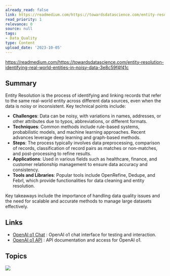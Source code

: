 ```yaml
---
already_read: false
link: https://readmedium.com/https://towardsdatascience.com/entity-resolution-identifying-real-world-entities-in-noisy-data-3e8c59f4f41c
read_priority: 1
relevance: 0
source: null
tags:
- Data_Quality
type: Content
upload_date: '2023-10-05'
---
```


https://readmedium.com/https://towardsdatascience.com/entity-resolution-identifying-real-world-entities-in-noisy-data-3e8c59f4f41c
## Summary

Entity Resolution is the process of identifying and linking records that refer to the same real-world entity across different data sources, even when the data is noisy or inconsistent. Key technical points include:

- **Challenges**: Data can be noisy, with variations in names, addresses, or other attributes due to typos, abbreviations, or different formats.
- **Techniques**: Common methods include rule-based systems, probabilistic models, and machine learning approaches. Recent advances leverage deep learning and graph-based methods.
- **Steps**: The process typically involves data preprocessing, comparison of records, classification of record pairs as matches or non-matches, and post-processing to refine results.
- **Applications**: Used in various fields such as healthcare, finance, and customer relationship management to ensure data accuracy and consistency.
- **Tools and Libraries**: Popular tools include OpenRefine, Dedupe, and Febrl, which provide functionalities for data cleaning and entity resolution.

Key takeaways include the importance of handling data quality issues and the need for scalable and accurate methods to manage large datasets effectively.
## Links

- [OpenAI o1 Chat](https://openai01.net/) : OpenAI o1 chat interface for testing and interaction.
- [OpenAI o1 API](https://openaio1api.com/) : API documentation and access for OpenAI o1.

## Topics

![](topics/Concept/Entity%20Resolution)